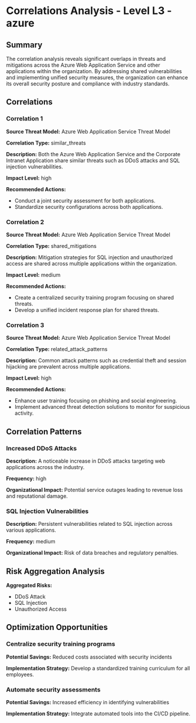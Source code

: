 # Correlations Analysis - Level L3 - azure

## Summary

The correlation analysis reveals significant overlaps in threats and mitigations across the Azure Web Application Service and other applications within the organization. By addressing shared vulnerabilities and implementing unified security measures, the organization can enhance its overall security posture and compliance with industry standards.

## Correlations

### Correlation 1

**Source Threat Model:** Azure Web Application Service Threat Model

**Correlation Type:** similar_threats

**Description:** Both the Azure Web Application Service and the Corporate Intranet Application share similar threats such as DDoS attacks and SQL injection vulnerabilities.

**Impact Level:** high

**Recommended Actions:**
- Conduct a joint security assessment for both applications.
- Standardize security configurations across both applications.

### Correlation 2

**Source Threat Model:** Azure Web Application Service Threat Model

**Correlation Type:** shared_mitigations

**Description:** Mitigation strategies for SQL injection and unauthorized access are shared across multiple applications within the organization.

**Impact Level:** medium

**Recommended Actions:**
- Create a centralized security training program focusing on shared threats.
- Develop a unified incident response plan for shared threats.

### Correlation 3

**Source Threat Model:** Azure Web Application Service Threat Model

**Correlation Type:** related_attack_patterns

**Description:** Common attack patterns such as credential theft and session hijacking are prevalent across multiple applications.

**Impact Level:** high

**Recommended Actions:**
- Enhance user training focusing on phishing and social engineering.
- Implement advanced threat detection solutions to monitor for suspicious activity.

## Correlation Patterns

### Increased DDoS Attacks

**Description:** A noticeable increase in DDoS attacks targeting web applications across the industry.

**Frequency:** high

**Organizational Impact:** Potential service outages leading to revenue loss and reputational damage.

### SQL Injection Vulnerabilities

**Description:** Persistent vulnerabilities related to SQL injection across various applications.

**Frequency:** medium

**Organizational Impact:** Risk of data breaches and regulatory penalties.

## Risk Aggregation Analysis

**Aggregated Risks:**
- DDoS Attack
- SQL Injection
- Unauthorized Access

## Optimization Opportunities

### Centralize security training programs

**Potential Savings:** Reduced costs associated with security incidents

**Implementation Strategy:** Develop a standardized training curriculum for all employees.

### Automate security assessments

**Potential Savings:** Increased efficiency in identifying vulnerabilities

**Implementation Strategy:** Integrate automated tools into the CI/CD pipeline.

